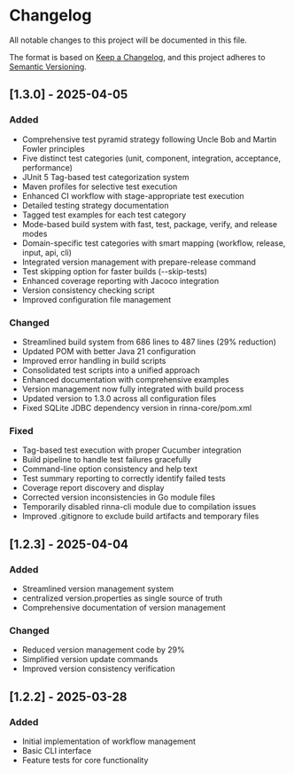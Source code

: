 # Changelog

All notable changes to this project will be documented in this file.

The format is based on [Keep a Changelog](https://keepachangelog.com/en/1.0.0/),
and this project adheres to [Semantic Versioning](https://semver.org/spec/v2.0.0.html).

## [1.3.0] - 2025-04-05

### Added
- Comprehensive test pyramid strategy following Uncle Bob and Martin Fowler principles
- Five distinct test categories (unit, component, integration, acceptance, performance)
- JUnit 5 Tag-based test categorization system
- Maven profiles for selective test execution
- Enhanced CI workflow with stage-appropriate test execution
- Detailed testing strategy documentation
- Tagged test examples for each test category
- Mode-based build system with fast, test, package, verify, and release modes
- Domain-specific test categories with smart mapping (workflow, release, input, api, cli)
- Integrated version management with prepare-release command
- Test skipping option for faster builds (--skip-tests)
- Enhanced coverage reporting with Jacoco integration
- Version consistency checking script
- Improved configuration file management

### Changed
- Streamlined build system from 686 lines to 487 lines (29% reduction)
- Updated POM with better Java 21 configuration
- Improved error handling in build scripts
- Consolidated test scripts into a unified approach
- Enhanced documentation with comprehensive examples
- Version management now fully integrated with build process
- Updated version to 1.3.0 across all configuration files
- Fixed SQLite JDBC dependency version in rinna-core/pom.xml

### Fixed
- Tag-based test execution with proper Cucumber integration
- Build pipeline to handle test failures gracefully
- Command-line option consistency and help text
- Test summary reporting to correctly identify failed tests
- Coverage report discovery and display
- Corrected version inconsistencies in Go module files
- Temporarily disabled rinna-cli module due to compilation issues
- Improved .gitignore to exclude build artifacts and temporary files

## [1.2.3] - 2025-04-04

### Added
- Streamlined version management system
- centralized version.properties as single source of truth
- Comprehensive documentation of version management

### Changed
- Reduced version management code by 29%
- Simplified version update commands
- Improved version consistency verification

## [1.2.2] - 2025-03-28

### Added
- Initial implementation of workflow management
- Basic CLI interface
- Feature tests for core functionality